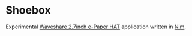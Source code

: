 # Shoebox

Experimental [Waveshare 2.7inch e-Paper HAT](<https://www.waveshare.com/wiki/2.7inch_e-Paper_HAT_(B)>) application written in [Nim](https://nim-lang.org/).
